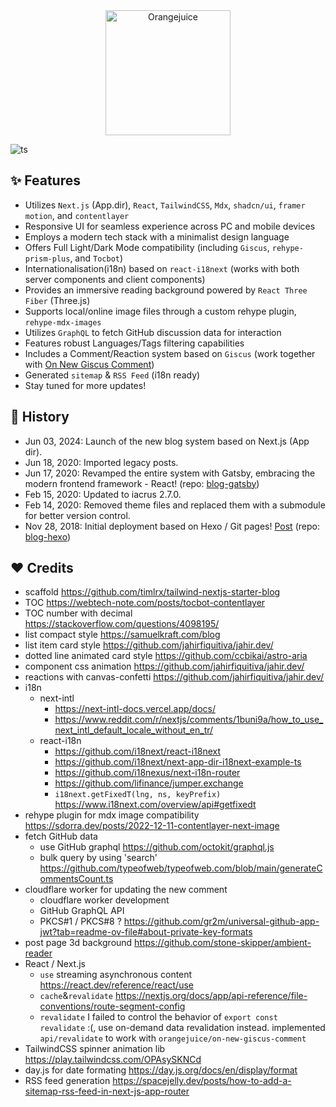 <div align="center">
  <a href="https://orangejuice.cc/">
    <img alt="Orangejuice" width="200px" src="https://orangejuice.cc/logo.svg" />
  </a>
</div>

![ts](https://badgen.net/badge/-/TypeScript/blue?icon=typescript&label)

## ✨ Features

- Utilizes `Next.js` (App.dir), `React`, `TailwindCSS`, `Mdx`, `shadcn/ui`, `framer motion`, and `contentlayer`
- Responsive UI for seamless experience across PC and mobile devices
- Employs a modern tech stack with a minimalist design language
- Offers Full Light/Dark Mode compatibility (including `Giscus`, `rehype-prism-plus`, and `Tocbot`)
- Internationalisation(i18n) based on `react-i18next` (works with both server components and client components)
- Provides an immersive reading background powered by `React Three Fiber` (Three.js)
- Supports local/online image files through a custom rehype plugin, `rehype-mdx-images`
- Utilizes `GraphQL` to fetch GitHub discussion data for interaction
- Features robust Languages/Tags filtering capabilities
- Includes a Comment/Reaction system based on `Giscus` (work together with [On New Giscus Comment](https://github.com/orangejuice/on-new-giscus-comment))
- Generated `sitemap` & `RSS Feed` (i18n ready)
- Stay tuned for more updates!

## 🔖 History

- Jun 03, 2024: Launch of the new blog system based on Next.js (App dir).
- Jun 18, 2020: Imported legacy posts.
- Jun 17, 2020: Revamped the entire system with Gatsby, embracing the modern frontend framework - React! (repo: [blog-gatsby](https://github.com/orangejuice/blog-gatsby))
- Feb 15, 2020: Updated to iacrus 2.7.0.
- Feb 14, 2020: Removed theme files and replaced them with a submodule for better version control.
- Nov 28, 2018: Initial deployment based on Hexo / Git pages! [Post](https://orangejuice.cc/2019-03-04-build-a-hexo-blog) (repo: [blog-hexo](https://github.com/orangejuice/blog-hexo))

## ❤️ Credits

- scaffold https://github.com/timlrx/tailwind-nextjs-starter-blog
- TOC https://webtech-note.com/posts/tocbot-contentlayer
- TOC number with decimal https://stackoverflow.com/questions/4098195/
- list compact style https://samuelkraft.com/blog
- list item card style https://github.com/jahirfiquitiva/jahir.dev/
- dotted line animated card style https://github.com/ccbikai/astro-aria
- component css animation https://github.com/jahirfiquitiva/jahir.dev/
- reactions with canvas-confetti https://github.com/jahirfiquitiva/jahir.dev/
- i18n
  - next-intl
    - https://next-intl-docs.vercel.app/docs/
    - https://www.reddit.com/r/nextjs/comments/1buni9a/how_to_use_next_intl_default_locale_without_en_tr/
  - react-i18n
    - https://github.com/i18next/react-i18next
    - https://github.com/i18next/next-app-dir-i18next-example-ts
    - https://github.com/i18nexus/next-i18n-router
    - https://github.com/lifinance/jumper.exchange
    - `i18next.getFixedT(lng, ns, keyPrefix)` https://www.i18next.com/overview/api#getfixedt
- rehype plugin for mdx image compatibility https://sdorra.dev/posts/2022-12-11-contentlayer-next-image
- fetch GitHub data 
  - use GitHub graphql https://github.com/octokit/graphql.js
  - bulk query by using 'search' https://github.com/typeofweb/typeofweb.com/blob/main/generateCommentsCount.ts
- cloudflare worker for updating the new comment
  - cloudflare worker development
  - GitHub GraphQL API
  - PKCS#1 / PKCS#8 ? https://github.com/gr2m/universal-github-app-jwt?tab=readme-ov-file#about-private-key-formats
- post page 3d background https://github.com/stone-skipper/ambient-reader
- React / Next.js
  - `use` streaming asynchronous content https://react.dev/reference/react/use
  - `cache`&`revalidate` https://nextjs.org/docs/app/api-reference/file-conventions/route-segment-config
  - `revalidate` I failed to control the behavior of `export const revalidate` :(, use on-demand data revalidation instead.
    implemented `api/revalidate` to work with `orangejuice/on-new-giscus-comment`
- TailwindCSS spinner animation lib https://play.tailwindcss.com/OPAsySKNCd
- day.js for date formating https://day.js.org/docs/en/display/format
- RSS feed generation https://spacejelly.dev/posts/how-to-add-a-sitemap-rss-feed-in-next-js-app-router
